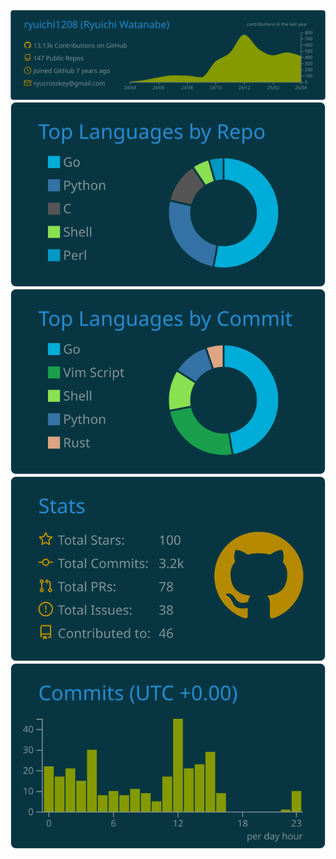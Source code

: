 ![](https://raw.githubusercontent.com/ryuichi1208/ryuichi1208/master/profile-summary-card-output/solarized_dark/0-profile-details.svg)
![](https://raw.githubusercontent.com/ryuichi1208/ryuichi1208/master/profile-summary-card-output/solarized_dark/1-repos-per-language.svg)
![](https://raw.githubusercontent.com/ryuichi1208/ryuichi1208/master/profile-summary-card-output/solarized_dark/2-most-commit-language.svg)
![](https://raw.githubusercontent.com/ryuichi1208/ryuichi1208/master/profile-summary-card-output/solarized_dark/3-stats.svg)
![](https://raw.githubusercontent.com/ryuichi1208/ryuichi1208/master/profile-summary-card-output/solarized_dark/4-productive-time.svg)
